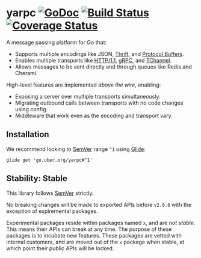 # yarpc [![GoDoc][doc-img]][doc] [![Build Status][ci-img]][ci] [![Coverage Status][cov-img]][cov]

A message passing platform for Go that:

* Supports multiple encodings like JSON, [Thrift](https://thrift.apache.org/), and [Protocol Buffers](https://developers.google.com/protocol-buffers/).
* Enables multiple transports like [HTTP/1.1](https://www.w3.org/Protocols/rfc2616/rfc2616.html), [gRPC](https://grpc.io/docs/guides/wire.html), and [TChannel](https://github.com/uber/tchannel).
* Allows messages to be sent directly and through queues like Redis and Cherami.

High-level features are implemented *above the wire*, enabling:

* Exposing a server over multiple transports simultaneously.
* Migrating outbound calls between transports with no code changes using config.
* Middleware that work even as the encoding and transport vary.

## Installation

We recommend locking to [SemVer](http://semver.org/) range `^1` using [Glide](https://github.com/Masterminds/glide):

```
glide get 'go.uber.org/yarpc#^1'
```

## Stability: Stable

This library follows [SemVer](http://semver.org/) strictly.

No breaking changes will be made to exported APIs before `v2.0.0` with the
exception of expiremental packages.

Experimental packages reside within packages named `x`, and are *not stable*. This means their
APIs can break at any time. The purpose of these packages is to incubate new features.
These packages are vetted with internal customers, and are moved out of
the `x` package when stable, at which point their public APIs will be locked.

[doc-img]: https://godoc.org/go.uber.org/yarpc?status.svg
[doc]: https://godoc.org/go.uber.org/yarpc
[ci-img]: https://travis-ci.org/yarpc/yarpc-go.svg?branch=dev
[cov-img]: https://codecov.io/gh/yarpc/yarpc-go/branch/dev/graph/badge.svg
[ci]: https://travis-ci.org/yarpc/yarpc-go
[cov]: https://codecov.io/gh/yarpc/yarpc-go/branch/dev
